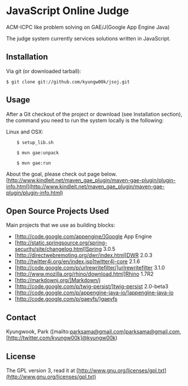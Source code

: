 # JavaScript Online Judge

ACM-ICPC like problem solving on GAE/J(Google App Engine Java)

The judge system currently services solutions written in JavaScript.

## Installation

Via git (or downloaded tarball):

    $ git clone git://github.com/kyungw00k/jsoj.git

## Usage

After a Git checkout of the project or download (see Installation section), the command you need to run the system locally is the following:

Linux and OSX:

	    $ setup_lib.sh

	    $ mvn gae:unpack

	    $ mvn gae:run

About the goal, please check out page below.
[http://www.kindleit.net/maven_gae_plugin/maven-gae-plugin/plugin-info.html](http://www.kindleit.net/maven_gae_plugin/maven-gae-plugin/plugin-info.html)


## Open Source Projects Used
Main projects that we use as building blocks:

   * [http://code.google.com/appengine/]Google App Engine
   * [http://static.springsource.org/spring-security/site/changelog.html]Spring 3.0.5
   * [http://directwebremoting.org/dwr/index.html]DWR 2.0.3
   * [http://twitter4j.org/en/index.jsp]twitter4j-core 2.1.6
   * [http://code.google.com/p/urlrewritefilter/]urlrewritefilter 3.1.0
   * [http://www.mozilla.org/rhino/download.html]Rhino 1.7R2
   * [http://markdownj.org/]Markdown/j
   * [http://code.google.com/p/twig-persist/]twig-persist 2.0-beta3
   * [http://code.google.com/p/appengine-java-io/]appengine-java-io
   * [http://code.google.com/p/gaevfs/]gaevfs

## Contact
Kyungwook, Park ([mailto:parksama@gmail.com]parksama@gmail.com, [http://twitter.com/kyungw00k]@kyungw00k)

## License

The GPL version 3, read it at [http://www.gnu.org/licenses/gpl.txt](http://www.gnu.org/licenses/gpl.txt)